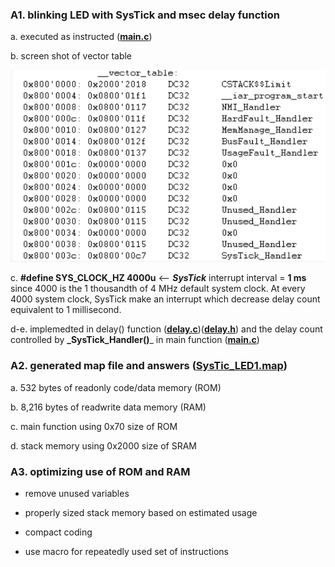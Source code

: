 ### A1. blinking LED with SysTick and msec delay function

a. executed as instructed ([**main.c**](https://github.com/khkim607/embsys310/blob/main/assignment07/main.c))

b. screen shot of vector table 

![Vector Table](https://github.com/khkim607/embsys310/blob/main/assignment07/A07_Q1_vector%20table.png)

c. **#define SYS_CLOCK_HZ 4000u**   <-- **_SysTick_** interrupt interval = **1 ms** since 4000 is the 1 thousandth of 4 MHz default system clock. At every 4000 system clock, SysTick make an interrupt which decrease delay count equivalent to 1 millisecond.

d-e. implemedted in delay() function ([**delay.c**](https://github.com/khkim607/embsys310/blob/main/assignment07/delay.c))([**delay.h**](https://github.com/khkim607/embsys310/blob/main/assignment07/delay.h)) and the delay count controlled by **_SysTick_Handler()**_ in main function ([**main.c**](https://github.com/khkim607/embsys310/blob/main/assignment07/main.c))

### A2. generated map file and answers ([SysTic_LED1.map](https://github.com/khkim607/embsys310/blob/main/assignment07/SysTic_LED1.map))

a. 532 bytes of readonly code/data memory (ROM)

b. 8,216 bytes of readwrite data memory (RAM)

c. main function using 0x70 size of ROM

d. stack memory using 0x2000 size of SRAM

### A3.  optimizing use of ROM and RAM

- remove unused variables

- properly sized stack memory based on estimated usage

- compact coding

- use macro for repeatedly used set of instructions
  
